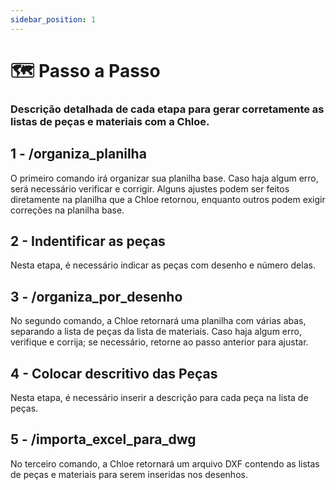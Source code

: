 ```yaml
---
sidebar_position: 1
---
```


# 🗺️ Passo a Passo
### Descrição detalhada de cada etapa para gerar corretamente as listas de peças e materiais com a Chloe.

## 1 - /organiza_planilha
O primeiro comando irá organizar sua planilha base. Caso haja algum erro, será necessário verificar e corrigir. Alguns ajustes podem ser feitos diretamente na planilha que a Chloe retornou, enquanto outros podem exigir correções na planilha base.

## 2 - Indentificar as peças
Nesta etapa, é necessário indicar as peças com desenho e número delas.

## 3 - /organiza_por_desenho
No segundo comando, a Chloe retornará uma planilha com várias abas, separando a lista de peças da lista de materiais. Caso haja algum erro, verifique e corrija; se necessário, retorne ao passo anterior para ajustar.

## 4 - Colocar descritivo das Peças
Nesta etapa, é necessário inserir a descrição para cada peça na lista de peças.

## 5 - /importa_excel_para_dwg
No terceiro comando, a Chloe retornará um arquivo DXF contendo as listas de peças e materiais para serem inseridas nos desenhos.